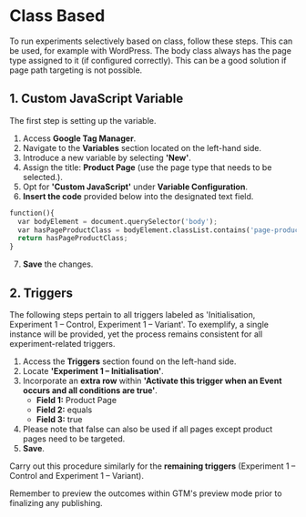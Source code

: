 # Class Based
To run experiments selectively based on class, follow these steps. This can be used, for example with WordPress. The body class always has the page type assigned to it (if configured correctly). This can be a good solution if page path targeting is not possible.

## 1. Custom JavaScript Variable
The first step is setting up the variable.

1. Access **Google Tag Manager**.
2. Navigate to the **Variables** section located on the left-hand side.
3. Introduce a new variable by selecting **'New'**.
4. Assign the title: **Product Page** (use the page type that needs to be selected.).
5. Opt for **'Custom JavaScript'** under **Variable Configuration**.
6. **Insert the code** provided below into the designated text field.

``` py linenums="1"
function(){
  var bodyElement = document.querySelector('body');
  var hasPageProductClass = bodyElement.classList.contains('page-product');
  return hasPageProductClass;
}
```
7. **Save** the changes.

## 2. Triggers
The following steps pertain to all triggers labeled as 'Initialisation, Experiment 1 – Control, Experiment 1 – Variant'. To exemplify, a single instance will be provided, yet the process remains consistent for all experiment-related triggers.

1. Access the **Triggers** section found on the left-hand side.
2. Locate **'Experiment 1 – Initialisation'**.
3. Incorporate an **extra row** within **'Activate this trigger when an Event occurs and all conditions are true'**.
    * **Field 1:** Product Page
    * **Field 2:** equals
    * **Field 3:** true
4. Please note that false can also be used if all pages except product pages need to be targeted.
5. **Save**.

Carry out this procedure similarly for the **remaining triggers** (Experiment 1 – Control and Experiment 1 – Variant).

Remember to preview the outcomes within GTM's preview mode prior to finalizing any publishing.